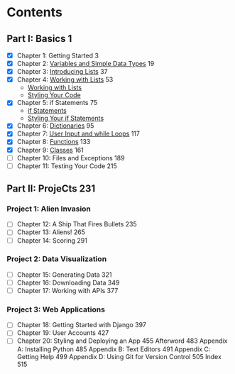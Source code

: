 # Contents

## Part I: **Basics** 1

- [x] Chapter 1: Getting Started  3
- [x] Chapter 2: [Variables and Simple Data Types](./ch-02/notes/variables-and-simple-data-types.md) 19
- [x] Chapter 3: [Introducing Lists](./ch-03/notes/introducing-lists.md) 37
- [x] Chapter 4: [Working with Lists](./ch-04/notes/working-with-lists.md) 53
  - [Working with Lists](./ch-04/notes/working-with-lists.md#working-with-lists)
  - [Styling Your Code](./ch-04/notes/styling-your-code.md)
- [x] Chapter 5: if Statements 75
  - [if Statements](./ch-05/notes/if-statements.md#if-statements)
  - [Styling Your if Statements](./ch-05/notes/styling-your-if-statements.md#styling-your-if-statements)
- [x] Chapter 6: [Dictionaries](./ch-06/notes/dictionaries.md) 95
- [x] Chapter 7: [User Input and while Loops](./ch-07/notes/user-input-and-while-loops.md) 117
- [x] Chapter 8: [Functions](./ch-08/notes/functions.md#functions)  133
- [x] Chapter 9: [Classes](./ch-09/notes/classes.md#classes) 161
- [ ] Chapter 10: Files and Exceptions 189
- [ ] Chapter 11: Testing Your Code 215

## Part II: ProjeCts 231

### Project 1: Alien Invasion

- [ ] Chapter 12: A Ship That Fires Bullets 235
- [ ] Chapter 13: Aliens! 265
- [ ] Chapter 14: Scoring  291

### Project 2: Data Visualization

- [ ] Chapter 15: Generating Data 321
- [ ] Chapter 16: Downloading Data 349
- [ ] Chapter 17: Working with APIs 377

### Project 3: Web Applications

- [ ] Chapter 18: Getting Started with Django 397
- [ ] Chapter 19: User Accounts 427
- [ ] Chapter 20: Styling and Deploying an App  455
Afterword 483
Appendix A: Installing Python  485
Appendix B: Text Editors 491
Appendix C: Getting Help  499
Appendix D: Using Git for Version Control 505
Index  515
